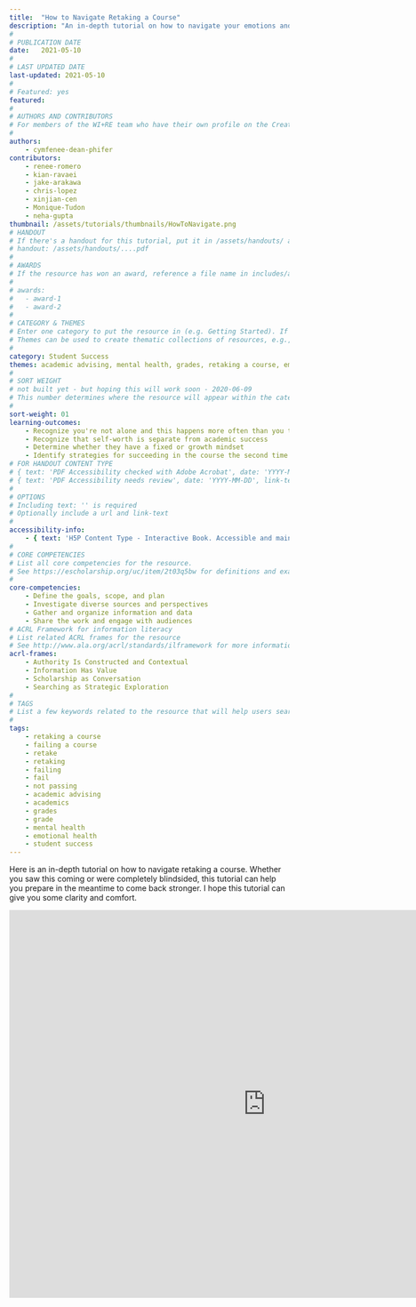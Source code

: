 ```yaml
---
title:  "How to Navigate Retaking a Course"
description: "An in-depth tutorial on how to navigate your emotions and come back stronger when you realize you need to retake a course."
#
# PUBLICATION DATE
date:   2021-05-10
#
# LAST UPDATED DATE
last-updated: 2021-05-10
#
# Featured: yes
featured: 
#
# AUTHORS AND CONTRIBUTORS
# For members of the WI+RE team who have their own profile on the Creative Team page, enter the name as firstname-lastname (e.g. doug-worsham). For community partners who don't have their own profile on the WI+RE site, enter their name as Firstname Lastname (e.g. Gene Block). The names will appear in the order you enter them.
#
authors:
    - cymfenee-dean-phifer
contributors:
    - renee-romero
    - kian-ravaei
    - jake-arakawa
    - chris-lopez
    - xinjian-cen
    - Monique-Tudon
    - neha-gupta
thumbnail: /assets/tutorials/thumbnails/HowToNavigate.png
# HANDOUT
# If there's a handout for this tutorial, put it in /assets/handouts/ and replace the three dots with the filename!
# handout: /assets/handouts/....pdf
#
# AWARDS
# If the resource has won an award, reference a file name in includes/awards/ without the .html. For example, if it was accepted to PRIMO, you would write "primo". If the award isn't in includes/awards, create a new award file!
#
# awards: 
#   - award-1
#   - award-2
#
# CATEGORY & THEMES
# Enter one category to put the resource in (e.g. Getting Started). If you enter a category that doesn't already exist, a new category will be created on the WI+RE site.
# Themes can be used to create thematic collections of resources, e.g., stem, etc.
#
category: Student Success
themes: academic advising, mental health, grades, retaking a course, emotional health
#
# SORT WEIGHT
# not built yet - but hoping this will work soon - 2020-06-09
# This number determines where the resource will appear within the category. Larger numbers appear later within the category, and higher numbers appear earlier.
#
sort-weight: 01
learning-outcomes:
    - Recognize you're not alone and this happens more often than you think
    - Recognize that self-worth is separate from academic success
    - Determine whether they have a fixed or growth mindset
    - Identify strategies for succeeding in the course the second time and improve their understanding of the material
# FOR HANDOUT CONTENT TYPE
# { text: 'PDF Accessibility checked with Adobe Acrobat', date: 'YYYY-MM-DD' }
# { text: 'PDF Accessibility needs review', date: 'YYYY-MM-DD', link-text: 'Issue reported', url: 'link to issue' } 
#
# OPTIONS
# Including text: '' is required
# Optionally include a url and link-text
#
accessibility-info:
    - { text: 'H5P Content Type - Interactive Book. Accessible and maintained by H5P core development team', date: '2021-05-10', url: 'https://h5p.org/documentation/installation/content-type-accessibility' }
#
# CORE COMPETENCIES
# List all core competencies for the resource.
# See https://escholarship.org/uc/item/2t03q5bw for definitions and examples of each core competency
#
core-competencies:
    - Define the goals, scope, and plan
    - Investigate diverse sources and perspectives
    - Gather and organize information and data
    - Share the work and engage with audiences
# ACRL Framework for information literacy
# List related ACRL frames for the resource
# See http://www.ala.org/acrl/standards/ilframework for more information
acrl-frames:
    - Authority Is Constructed and Contextual
    - Information Has Value
    - Scholarship as Conversation
    - Searching as Strategic Exploration
#
# TAGS
# List a few keywords related to the resource that will help users search for it.
#
tags:
    - retaking a course
    - failing a course
    - retake
    - retaking
    - failing
    - fail
    - not passing
    - academic advising
    - academics
    - grades
    - grade
    - mental health
    - emotional health
    - student success
---
```

Here is an in-depth tutorial on how to navigate retaking a course. Whether you saw this coming or were completely blindsided, this tutorial can help you prepare in the meantime to come back stronger. I hope this tutorial can give you some clarity and comfort.

<iframe src="https://ccle.ucla.edu/mod/hvp/embed.php?id=3831085" width="922" height="698" frameborder="0" allowfullscreen="allowfullscreen"></iframe><script src="https://ccle.ucla.edu/mod/hvp/library/js/h5p-resizer.js" charset="UTF-8"></script>
